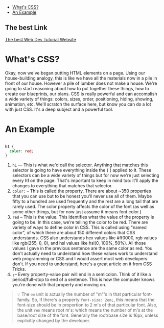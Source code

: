 - [What's CSS?](#whats-css)
- [An Example](#an-example)

## The best Link

[The best Web Dev Tutorial Website](https://btholt.github.io/intro-to-web-dev-v2)
# What's CSS?

Okay, now we've began putting HTML elements on a page. Using our house-building analogy, this is like we have all the materials now in a pile in front of our house. However a pile of lumber does not make a house. We're going to start reasoning about how to put together these things, how to create our blueprints, our plans. CSS is really powerful and can accomplish a wide variety of things: colors, sizes, order, positioning, hiding, showing, animation, etc. We'll scratch the surface here, but know you can do a lot with just CSS. It's a deep subject and a powerful tool.


# An Example

```css

h1 {
  color: red;
}

```

1. `h1` — This is what we'd call the selector. Anything that matches this selector is going to have everything inside the { } applied to it. These selectors can be a wide variety of things but for now we're just selecting every h1 on the page. That's important to keep in mind too: it'll apply the changes to everything that matches that selector.
2. `color:` – This is called the property. There are about ~350 properties that you can use but to be honest you'll never use all of them. Maybe fifty to a hundred are used frequently and the rest are a long tail that are rarely used. The color property affects the color of the font (as well as some other things, but for now just assume it means font color.)
3. `red` – This is the value. This identifies what the value of the property is going to be. In this case, we're telling the color to be red. There are variety of ways to define color in CSS. This is called using "named color", of which there are about 150 different colors that CSS understands. CSS also understands hex values like #ff0000, rgb values like rgb(255, 0, 0), and hsl values like hsl(0, 100%, 50%). All those values I gave in the previous sentence are the same color as red. You don't actually need to understand how these values work to understand web programming or CSS and I would assert most web developers don't. If you need to understand, here's a great article on it from CSS Tricks.
4. `;`– Every property-value pair will end in a semicolon. Think of it like a period/full-stop to end of a sentence. This is how the computer knows you're done with that property and moving on. 

> 💡 The `em` unit is actually the number of "m"'s in that particular font-family. So, if there's a property `font-size: 2em;`, this means that the font-size should be in proportion to 2 m's of that particular font. Also, the unit `rem` means root m's: which means the number of m's at the base/root size of the font. Generally the root/base size is 16px, unless explicitly changed by the developer.

